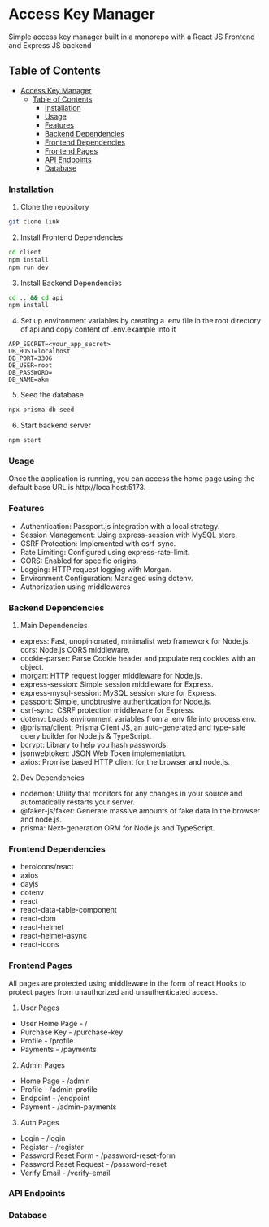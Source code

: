 # Access Key Manager
Simple access key manager built in a monorepo with a React JS Frontend and Express JS backend

## Table of Contents

- [Access Key Manager](#access-key-manager)
  - [Table of Contents](#table-of-contents)
    - [Installation](#installation)
    - [Usage](#usage)
    - [Features](#features)
    - [Backend Dependencies](#backend-dependencies)
    - [Frontend Dependencies](#frontend-dependencies)
    - [Frontend Pages](#frontend-pages)
    - [API Endpoints](#api-endpoints)
    - [Database](#database)


### Installation

1. Clone the repository
```bash
git clone link

```
2. Install Frontend Dependencies
``` cmd
cd client
npm install
npm run dev
```
3. Install Backend Dependencies
```cmd
cd .. && cd api
npm install
```
4. Set up environment variables by creating a .env file in the root directory of api and copy content of .env.example into it
```
APP_SECRET=<your_app_secret>
DB_HOST=localhost
DB_PORT=3306
DB_USER=root
DB_PASSWORD=
DB_NAME=akm
```
5. Seed the database
```cmd
npx prisma db seed
```
6. Start backend server
```cmd
npm start
```

### Usage
Once the application is running, you can access the home page using the default base URL is http://localhost:5173.

### Features
- Authentication: Passport.js integration with a local strategy.
- Session Management: Using express-session with MySQL store.
- CSRF Protection: Implemented with csrf-sync.
- Rate Limiting: Configured using express-rate-limit.
- CORS: Enabled for specific origins.
- Logging: HTTP request logging with Morgan.
- Environment Configuration: Managed using dotenv.
- Authorization using middlewares

### Backend Dependencies
1. Main Dependencies
- express: Fast, unopinionated, minimalist web framework for Node.js.
cors: Node.js CORS middleware.
- cookie-parser: Parse Cookie header and populate req.cookies with an object.
- morgan: HTTP request logger middleware for Node.js.
- express-session: Simple session middleware for Express.
- express-mysql-session: MySQL session store for Express.
- passport: Simple, unobtrusive authentication for Node.js.
- csrf-sync: CSRF protection middleware for Express.
- dotenv: Loads environment variables from a .env file into process.env.
- @prisma/client: Prisma Client JS, an auto-generated and type-safe query builder for Node.js & TypeScript.
- bcrypt: Library to help you hash passwords.
- jsonwebtoken: JSON Web Token implementation.
- axios: Promise based HTTP client for the browser and node.js.
2. Dev Dependencies
- nodemon: Utility that monitors for any changes in your source and automatically restarts your server.
- @faker-js/faker: Generate massive amounts of fake data in the browser and node.js.
- prisma: Next-generation ORM for Node.js and TypeScript.

### Frontend Dependencies
- heroicons/react
- axios
- dayjs
- dotenv
- react
- react-data-table-component
- react-dom
- react-helmet
- react-helmet-async
- react-icons

### Frontend Pages
All pages are protected using middleware in the form of react Hooks to protect pages from unauthorized and unauthenticated access.
1. User Pages
- User Home Page - /
- Purchase Key - /purchase-key
- Profile - /profile
- Payments - /payments
2. Admin Pages
- Home Page - /admin
- Profile - /admin-profile
- Endpoint - /endpoint
- Payment - /admin-payments
3. Auth Pages
- Login - /login
- Register - /register
- Password Reset Form - /password-reset-form
- Password Reset Request - /password-reset
- Verify Email - /verify-email

### API Endpoints
### Database

